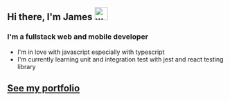 ## Hi there, I'm James <img src="https://raw.githubusercontent.com/jrussumbrella/jrussumbrella/master/wave.gif" width="30px" alt="wave" />

### I'm a fullstack web and mobile developer

- I'm in love with javascript especially with typescript
- I'm currently learning unit and integration test with jest and react testing library

## [See my portfolio](https://jrussbautista.netlify.app/)
